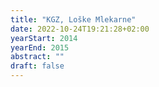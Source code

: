 ```yaml
---
title: "KGZ, Loške Mlekarne"
date: 2022-10-24T19:21:28+02:00
yearStart: 2014
yearEnd: 2015
abstract: ""
draft: false
---
```


